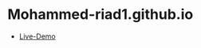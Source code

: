 # Mohammed-riad1.github.io
- [Live-Demo](https://mohammed-riad.github.io/Mohammed-riad1.github.io/13.html?fbclid=IwAR24T_nwQOfIezWojxMLoDMKhSewe6FOj1W19fspcH_PUW1IHQCQk94pSBI)
